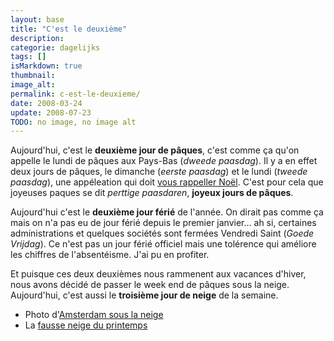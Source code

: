 ```yaml
---
layout: base
title: "C'est le deuxième"
description: 
categorie: dagelijks
tags: []
isMarkdown: true
thumbnail: 
image_alt: 
permalink: c-est-le-deuxieme/
date: 2008-03-24
update: 2008-07-23
TODO: no image, no image alt
---
```




Aujourd'hui, c'est le **deuxième jour de pâques**, c'est comme ça qu'on appelle le lundi de pâques aux Pays-Bas (*dweede paasdag*). Il y a en effet deux jours de pâques, le dimanche (*eerste paasdag*) et le lundi (*tweede paasdag*), une appéleation qui doit [vous rappeller Noël](/noel-des-pays-bas). C'est pour cela que joyeuses paques se dit *perttige paasdaren*, **joyeux jours de pâques**.

Aujourd'hui c'est le **deuxième jour férié** de l'année. On dirait pas comme ça mais on n'a pas eu de jour  férié depuis le premier janvier... ah si, certaines administrations et quelques sociétés sont fermées Vendredi Saint (*Goede Vrijdag*). Ce n'est pas un jour férié officiel mais une tolérence qui améliore les chiffres de l'absentéisme. J'ai pu en profiter.

Et puisque ces deux deuxièmes nous rammenent aux vacances d'hiver, nous avons décidé de passer le week end de pâques sous la neige. Aujourd'hui, c'est aussi le **troisième jour de neige** de la semaine.

* Photo d'[Amsterdam sous la neige](/la-temperature-ressentie)
* La [fausse neige du printemps](/il-neige-au-printemps)
